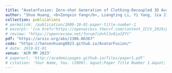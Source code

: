 ```yaml
---
title: "AvatarFusion: Zero-shot Generation of Clothing-Decoupled 3D Avatars Using 2D Diffusion"
author: "Shuo Huang, <b>Zongxin Yang</b>, Liangting Li, Yi Yang, Jia Jia"
collection: publications
# permalink: /publication/2009-10-01-paper-title-number-1
# excerpt: '[<a href="https://openaccess.thecvf.com/content_ICCV_2019/papers/Yang_Very_Long_Natural_Scenery_Image_Prediction_by_Outpainting_ICCV_2019_paper.pdf">PDF</a>]  [<a href="https://github.com/z-x-yang/NS-Outpainting">Code</a>]'
# review: "https://openreview.net/forum?id=hl3v8io3ZYt"
pdf: "https://arxiv.org/abs/2306.06367"
code: "https://hansenhuang0823.github.io/AvatarFusion/"
# date: 2019-01-01
venue: 'ACM MM 2023'
# paperurl: 'http://academicpages.github.io/files/paper1.pdf'
# citation: 'Your Name, You. (2009). &quot;Paper Title Number 1.&quot; <i>Journal 1</i>. 1(1).'
---
```

